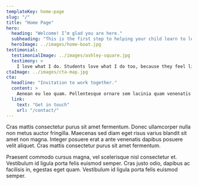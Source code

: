 ```yaml
---
templateKey: home-page
slug: "/"
title: "Home Page"
hero:
  heading: "Welcome! I’m glad you are here."
  subheading: "This is the first step to helping your child learn to love learning."
  heroImage: ../images/home-boat.jpg
testimonial: 
  testimonialImage: ../images/ashley-square.jpg
  testimony: >
    I love what I do. Students love what I do too, because they feel listened to and understood. They know that I am on their side and that I will help them to learn how to unlock learning.
ctaImage: ../images/cta-map.jpg
cta:
  headline: "Invitation to work together."
  content: >
    Aenean eu leo quam. Pellentesque ornare sem lacinia quam venenatis vestibulum. Etiam porta sem malesuada magna mollis euismod.
  link:
    text: "Get in touch"
    url: "/contact/"
---
```


Cras mattis consectetur purus sit amet fermentum. Donec ullamcorper nulla non metus auctor fringilla. Maecenas sed diam eget risus varius blandit sit amet non magna. Integer posuere erat a ante venenatis dapibus posuere velit aliquet. Cras mattis consectetur purus sit amet fermentum.

Praesent commodo cursus magna, vel scelerisque nisl consectetur et. Vestibulum id ligula porta felis euismod semper. Cras justo odio, dapibus ac facilisis in, egestas eget quam. Vestibulum id ligula porta felis euismod semper.
